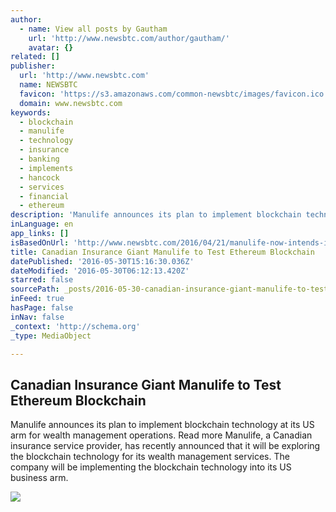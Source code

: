 ```yaml
---
author:
  - name: View all posts by Gautham
    url: 'http://www.newsbtc.com/author/gautham/'
    avatar: {}
related: []
publisher:
  url: 'http://www.newsbtc.com'
  name: NEWSBTC
  favicon: 'https://s3.amazonaws.com/common-newsbtc/images/favicon.ico'
  domain: www.newsbtc.com
keywords:
  - blockchain
  - manulife
  - technology
  - insurance
  - banking
  - implements
  - hancock
  - services
  - financial
  - ethereum
description: 'Manulife announces its plan to implement blockchain technology at its US arm for wealth management operations. Read more Manulife, a Canadian insurance service provider, has recently announced that it will be exploring the blockchain technology for its wealth management services. The company will be implementing the blockchain technology into its US business arm.'
inLanguage: en
app_links: []
isBasedOnUrl: 'http://www.newsbtc.com/2016/04/21/manulife-now-intends-implement-blockchain-technology/'
title: Canadian Insurance Giant Manulife to Test Ethereum Blockchain
datePublished: '2016-05-30T15:16:30.036Z'
dateModified: '2016-05-30T06:12:13.420Z'
starred: false
sourcePath: _posts/2016-05-30-canadian-insurance-giant-manulife-to-test-ethereum-blockchai.md
inFeed: true
hasPage: false
inNav: false
_context: 'http://schema.org'
_type: MediaObject

---
```

<article style=""><h1>Canadian Insurance Giant Manulife to Test Ethereum Blockchain</h1><p>Manulife announces its plan to implement blockchain technology at its US arm for wealth management operations. Read more Manulife, a Canadian insurance service provider, has recently announced that it will be exploring the blockchain technology for its wealth management services. The company will be implementing the blockchain technology into its US business arm.</p><img src="http://s3.amazonaws.com/main-newsbtc-images/2016/04/21191237/MANULIFE-RESULTS_.jpg" /></article>